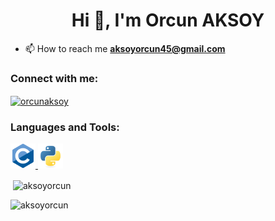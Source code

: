 <h1 align="center">Hi 👋, I'm Orcun AKSOY</h1>


- 📫 How to reach me **aksoyorcun45@gmail.com**

<h3 align="left">Connect with me:</h3>
<p align="left">
<a href="https://linkedin.com/in/orcunaksoy" target="blank"><img align="center" src="https://raw.githubusercontent.com/rahuldkjain/github-profile-readme-generator/master/src/images/icons/Social/linked-in-alt.svg" alt="orcunaksoy" height="30" width="40" /></a>
</p>

<h3 align="left">Languages and Tools:</h3>
<p align="left"> <a href="https://www.cprogramming.com/" target="_blank" rel="noreferrer"> <img src="https://raw.githubusercontent.com/devicons/devicon/master/icons/c/c-original.svg" alt="c" width="40" height="40"/> </a> <a href="https://www.python.org" target="_blank" rel="noreferrer"> <img src="https://raw.githubusercontent.com/devicons/devicon/master/icons/python/python-original.svg" alt="python" width="40" height="40"/> </a> </p>

<p>&nbsp;<img align="center" src="https://github-readme-stats.vercel.app/api?username=aksoyorcun&show_icons=true&locale=en" alt="aksoyorcun" /></p>
<p align="left"> <img src="https://komarev.com/ghpvc/?username=aksoyorcun&label=Profile%20views&color=0e75b6&style=flat" alt="aksoyorcun" /> </p>
